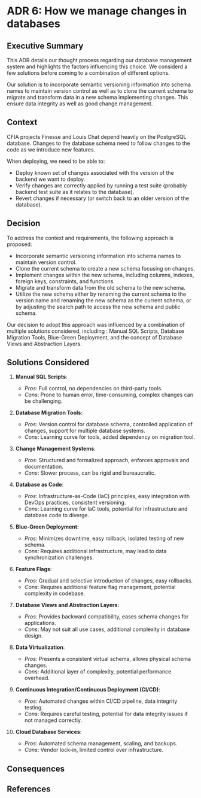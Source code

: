 # ADR 6: How we manage changes in databases

## Executive Summary

This ADR details our thought process regarding our database management system and highlights the factors influencing this choice. We considerd a few solutions before coming to a combination of different options.

Our solution is to incorporate semantic versioning information into schema names to maintain version control as well as to clone the current schema to migrate and transform data in a new schema implementing changes. This ensure data integrity as well as good change management.

## Context
CFIA projects Finesse and Louis Chat depend heavily on the PostgreSQL database. Changes to the database schema need to follow changes to the code as we introduce new features. 

When deploying, we need to be able to:

* Deploy known set of changes associated with the version of the backend we want to deploy.
* Verify changes are correctly applied by running a test suite (probably backend test suite as it relates to the database).
* Revert changes if necessary (or switch back to an older version of the database).

## Decision

To address the context and requirements, the following approach is proposed:

- Incorporate semantic versioning information into schema names to maintain version control.
- Clone the current schema to create a new schema focusing on changes.
- Implement changes within the new schema, including columns, indexes, foreign keys, constraints, and functions.
- Migrate and transform data from the old schema to the new schema.
- Utilize the new schema either by renaming the current schema to the version name and renaming the new schema as the current schema, or by adjusting the search path to access the new schema and public schema.

Our decision to adopt this approach was influenced by a combination of multiple solutions considered, including : Manual SQL Scripts, Database Migration Tools, Blue-Green Deployment, and the concept of Database Views and Abstraction Layers.

## Solutions Considered

1. **Manual SQL Scripts**:
   - *Pros*: Full control, no dependencies on third-party tools.
   - *Cons*: Prone to human error, time-consuming, complex changes can be challenging.

2. **Database Migration Tools**:
   - *Pros*: Version control for database schema, controlled application of changes, support for multiple database systems.
   - *Cons*: Learning curve for tools, added dependency on migration tool.

3. **Change Management Systems**:
   - *Pros*: Structured and formalized approach, enforces approvals and documentation.
   - *Cons*: Slower process, can be rigid and bureaucratic.

4. **Database as Code**:
   - *Pros*: Infrastructure-as-Code (IaC) principles, easy integration with DevOps practices, consistent versioning.
   - *Cons*: Learning curve for IaC tools, potential for infrastructure and database code to diverge.

5. **Blue-Green Deployment**:
   - *Pros*: Minimizes downtime, easy rollback, isolated testing of new schema.
   - *Cons*: Requires additional infrastructure, may lead to data synchronization challenges.

6. **Feature Flags**:
   - *Pros*: Gradual and selective introduction of changes, easy rollbacks.
   - *Cons*: Requires additional feature flag management, potential complexity in codebase.

7. **Database Views and Abstraction Layers**:
   - *Pros*: Provides backward compatibility, eases schema changes for applications.
   - *Cons*: May not suit all use cases, additional complexity in database design.

8. **Data Virtualization**:
    - *Pros*: Presents a consistent virtual schema, allows physical schema changes.
    - *Cons*: Additional layer of complexity, potential performance overhead.

9. **Continuous Integration/Continuous Deployment (CI/CD)**:
    - *Pros*: Automated changes within CI/CD pipeline, data integrity testing.
    - *Cons*: Requires careful testing, potential for data integrity issues if not managed correctly.

10. **Cloud Database Services**:
    - *Pros*: Automated schema management, scaling, and backups.
    - *Cons*: Vendor lock-in, limited control over infrastructure.

## Consequences



## References
